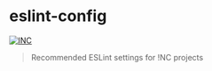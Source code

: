# eslint-config

[![INC](https://img.shields.io/badge/%F0%9F%92%A1-IdeasNeverCease/eslint--config-51dcfb.svg?style=flat-square)](https://git.inc.sh/IdeasNeverCease/eslint-config)

> Recommended ESLint settings for !NC projects

